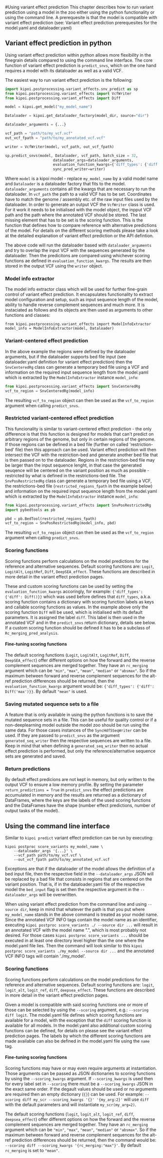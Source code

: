 #Using variant effect prediction
This chapter describes how to run variant prediction using a model in the zoo either using the python functionality or using the command line. A prerequesite is that the model is compatible with variant effect prediction (see: Variant effect prediction prerequesites for the model.yaml and dataloader.yaml)


## Variant effect prediction in python

Using variant effect prediction within python allows more flexibility in the finegrain details compared to using the command line interface. The core function of variant effect prediction is `predict_snvs`, which on the one hand requires a model with its dataloader as well as a valid VCF.

The easiest way to run variant effect prediction is the following:

```python
import kipoi.postprocessing.variant_effects.snv_predict as sp
from kipoi.postprocessing.variant_effects import VcfWriter
from kipoi.postprocessing.variant_effects import Diff

model = kipoi.get_model("my_model_name")

Dataloader = kipoi.get_dataloader_factory(model_dir, source="dir")

dataloader_arguments = {...}

vcf_path = "path/to/my_vcf.vcf"
out_vcf_fpath = "path/to/my_annotated_vcf.vcf"

writer = VcfWriter(model, vcf_path, out_vcf_fpath)

sp.predict_snvs(model, Dataloader, vcf_path, batch_size = 32,
                      dataloader_args=dataloader_arguments,
                      evaluation_function_kwargs={'diff_types': {'diff': Diff()}},
                      sync_pred_writer=writer)
```

Where `model` is a kipoi model - replace `my_model_name` by a valid model name and `Dataloader` is a dataloader factory that fits to the model. `dataloader_arguments` contains all the kwargs that are necessary to run the dataloader. In `vcf_path` the path to a valid VCF has to be set. Coordinates have to match the genome / assembly etc. of the raw input files used by the dataloader. In order to generate an output VCF the `VcfWriter` class is used. For it work it needs to be initialised with the model object, the inpput VCF path and the path where the annotated VCF should be stored. The last missing element that has to be set is the scoring function. This is the function that defines how to compare reference with alternative predictions of the model. For details on the different scoring methods please take a look at the detailed explanation of variant effect prediction or the API defintion.

The above code will run the dataloader based with `dataloader_arguments` and try to overlap the input VCF with the sequences generated by the dataloader. Then the predicitons are compared using whichever scoring functions ae defined in `evaluation_function_kwargs`. The results are then stored in the output VCF using the `writer` object.

### Model info extractor
The model info extractor class which will be used for further fine-grain control of variant effect prediction. It encapsulates functionality to extract model configuration and setup, such as input sequence length of the model, ability to handle reverse complement sequences and much more. It is instaciated as follows and its objects are then used as arguments to other functions and classes:

```
from kipoi.postprocessing.variant_effects import ModelInfoExtractor
model_info = ModelInfoExtractor(model, Dataloader)
```

### Variant-centered effect prediction
In the above example the regions were defined by the dataloader arguments, but if the dataloader supports bed file input (see dataloader.yaml definition for variant effect prediction) then the `SnvCenteredRg` class can generate a temporary bed file using a VCF and information on the required input sequence length from the model.yaml which is extracted by the `ModelInfoExtractor` instance `model_info`:

```python
from kipoi.postprocessing.variant_effects import SnvCenteredRg
vcf_to_region = SnvCenteredRg(model_info)
```

The resulting `vcf_to_region` object can then be used as the `vcf_to_region` argument when calling `predict_snvs`.


### Restricted variant-centered effect prediction
This funcionality is similar to variant-centered effect prediction - the only difference is that this function is designed for models that can't predict on arbitrary regions of the genome, but only in certain regions of the genome. If those regions can be defined in a bed file (further on called 'restriction-bed' file) then this approach can be used. Variant effect prediction will then intersect the VCF with the restriction-bed and generate another bed file that is then passed on to the dataloader. Regions in the restriction-bed file may be larger than the input sequence lenght, in that case the generated seuqence will be centered on the variant position as much as possible - restricted by what is defined in the restrictions-bed file. The `SnvPosRestrictedRg` class can generate a temporary bed file using a VCF, the restrictions-bed file (`restricted_regions_fpath` in the example below) and information on the required input sequence length from the model.yaml which is extracted by the `ModelInfoExtractor` instance `model_info`:

```python
from kipoi.postprocessing.variant_effects import SnvPosRestrictedRg
import pybedtools as pb

pbd = pb.BedTool(restricted_regions_fpath)
vcf_to_region = SnvPosRestrictedRg(model_info, pbd)
```

The resulting `vcf_to_region` object can then be used as the `vcf_to_region` argument when calling `predict_snvs`.

### Scoring functions
Scoring functions perform calculations on the model predictions for the reference and alternative sequences. Default scoring functions are: `Logit`, `LogitAlt`, `LogitRef`, `Diff`, `DeepSEA_effect`. These functions are described in more detail in the variant effect prediction pages.

These and custom scoring functions can be used by setting the `evaluation_function_kwargs` accoringly, for example:
`{'diff_types': {'diff': Diff()}}` which was used before defines that `diff_types`, a.k.a. scoring function contains a dictionary with scoring function labels as keys and callable scoring functions as values. In the example above only the scoring function `Diff` will be used, which is initialised with its default parameters. It is assigned the label `diff`. This label is then used in the annotated VCF and in the `predict_snvs` return dictionary, details see below. If a custom scoring function should be defined it has to be a subclass of `Rc_merging_pred_analysis`.

#### Fine-tuning scoring functions
The default scoring functions (`Logit`, `LogitAlt`, `LogitRef`, `Diff`, `DeepSEA_effect`) offer different options on how the forward and the reverse complement sequences are merged together. They have an `rc_merging` argument which can be `"min"`, `"max"`, `"mean"`, `"median"` or `"absmax"`. So if the maximum between forward and reverse complement sequences for the alt-ref prediction differences should be returned, then the `evaluation_function_kwargs` argument would be: `{'diff_types': {'diff': Diff('max')}}`. By default `"mean"` is used.


### Saving mutated sequence sets to a file
A feature that is only available in using the python functions is to save the mutated sequence sets in a file. This can be useful for quality control or if a non-deeplearning model outside the model zoo should be run using the same data. For those cases instances of the `SyncHdf5SeqWriter` can be used. If they are passed to `predict_snvs` as the argument `generated_seq_writer` then the respective sequences are written to a file. Keep in mind that when defining a `generated_seq_writer` then no actual effect prediction is performed, but only the reference/alternative sequence sets are generated and saved.


### Return predictions
By default effect predicions are not kept in memory, but only written to the output VCF to ensure a low memory profile. By setting the parameter `return_predictions = True` in `predict_snvs` the effect predictions are accumulated in memory and the results are returned as a dictionary of DataFrames, where the keys are the labels of the used scoring functions and the DataFrames have the shape (number effect predictions, number of output tasks of the model).


## Using the command line interface

Similar to `kipoi predict` variant effect prediction can be run by executing:

```shell
kipoi postproc score_variants my_model_name \
	--dataloader_args '{...}' \
	--vcf_path path/to/my_vcf.vcf \
	--out_vcf_fpath path/to/my_annotated_vcf.vcf
```

Exceptions are that if the dataloader of the model allows the definition of a bed input file, then the respective field in the `--dataloader_args` JSON will be replaced by a bad file that consists in regions that are centered on the variant position. That is, if in the dataloader.yaml file of the respective model the `bed_input` flag is set then the respective argument in the `--dataloader_args` will be overwritten.

When using variant effect prediction from the command line and using `--source dir`, keep in mind that whatever the path is that you put where `my_model_name` stands in the above command is treated as your model name. Since the annotated VCF INFO tags contain the model name as an identifier, executing `kipoi postproc score_variants ./ --source dir ...` will result in an annotated VCF with the model name ".", which is most probably not desired. For those cases `kipoi postproc score_variants ...` should be executed in at least one directory level higher than the one where the model.yaml file lies. Then the command will look similar to this `kipoi postproc score_variants ./my_model --source dir ...` and the annotated VCF INFO tags will contain './my_model'.

### Scoring functions

Scoring functions perform calculations on the model predictions for the reference and alternative sequences. Default scoring functions are: `logit`, `logit_alt`, `logit_ref`, `diff`, `deepsea_effect`. These functions are described in more detail in the variant effect prediction pages.

Given a model is compatible with said scoring functions one or more of those can be selected by using the `--scoring` argument, e.g.: `--scoring diff logit`. The model.yaml file defines which scoring functions are available for a model, with the exception that the `diff` scoring function is available for all models. In the model.yaml also additional custom scoring functions can be defined, for details on please see the variant effect prediction pages. The labels by which the different scoring functions are made available can also be defined in the model.yaml file using the `name` tag.

#### Fine-tuning scoring functions
Scoring functions may have or may even require arguments at instantiation. Those arguments can be passed as JSON dictionaries to scoring functions by using the `--scoring_kwargs` argument. If `--scoring_kwargs` is used then for every label set in `--scoring` there must be a `--scoring_kwargs` JSON in the exact same order. If the degault values should be used or no arguments are required then an empty dictionary (`{}`) can be used. For example: `--scoring diff my_scr --scoring_kwargs '{}' '{my_arg:2}'` will use `diff` with the default parameters and will instantiate `my_scr(my_arg=2)`.

The default scoring functions (`logit`, `logit_alt`, `logit_ref`, `diff`, `deepsea_effect`) offer different options on how the forward and the reverse complement sequences are merged together. They have an `rc_merging` argument which can be `"min"`, `"max"`, `"mean"`, `"median"` or `"absmax"`. So if the maximum between forward and reverse complement sequences for the alt-ref prediction differences should be returned, then the command would be: `--scoring diff --scoring_kwargs '{rc_merging:"max"}'`. By default `rc_merging` is set to `"mean"`.